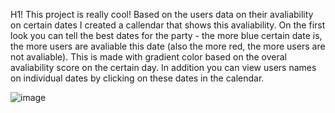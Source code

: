 H1! This project is really cool! Based on the users data on their avaliability on certain dates I created a callendar that shows this avaliability. On the first look you can tell the best dates for the party - the more blue certain date is, the more users are avaliable this date (also the more red, the more users are not avaliable). This is made with gradient color based on the overal avaliability score on the certain day. In addition you can view users names on individual dates by clicking on these dates in the calendar. 

![image](https://user-images.githubusercontent.com/100094560/172817744-94556b03-d4d1-4f0b-a83c-d9dc6d3b784c.png)

